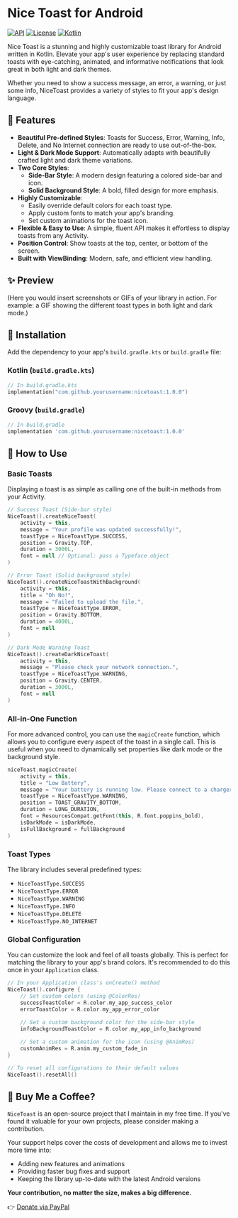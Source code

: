 # Nice Toast for Android

[![API](https://img.shields.io/badge/API-24%2B-brightgreen.svg?style=flat)](https://android-arsenal.com/api?level=24)
[![License](https://img.shields.io/badge/License-Apache%202.0-blue.svg)](https://opensource.org/licenses/Apache-2.0)
[![Kotlin](https://img.shields.io/badge/Kotlin-100%25-blue.svg?style=flat)](https://kotlinlang.org/)


Nice Toast is a stunning and highly customizable toast library for Android written in Kotlin. Elevate your app's user experience by replacing standard toasts with eye-catching, animated, and informative notifications that look great in both light and dark themes.

Whether you need to show a success message, an error, a warning, or just some info, NiceToast provides a variety of styles to fit your app's design language.

## 🤩 Features

*   **Beautiful Pre-defined Styles**: Toasts for Success, Error, Warning, Info, Delete, and No Internet connection are ready to use out-of-the-box.
*   **Light & Dark Mode Support**: Automatically adapts with beautifully crafted light and dark theme variations.
*   **Two Core Styles**:
    *   **Side-Bar Style**: A modern design featuring a colored side-bar and icon.
    *   **Solid Background Style**: A bold, filled design for more emphasis.
*   **Highly Customizable**:
    *   Easily override default colors for each toast type.
    *   Apply custom fonts to match your app's branding.
    *   Set custom animations for the toast icon.
*   **Flexible & Easy to Use**: A simple, fluent API makes it effortless to display toasts from any Activity.
*   **Position Control**: Show toasts at the top, center, or bottom of the screen.
*   **Built with ViewBinding**: Modern, safe, and efficient view handling.

## ✨ Preview

(Here you would insert screenshots or GIFs of your library in action. For example: a GIF showing the different toast types in both light and dark mode.)

## 🚀 Installation

Add the dependency to your app's `build.gradle.kts` or `build.gradle` file:

### Kotlin (`build.gradle.kts`)

```kotlin
// In build.gradle.kts
implementation("com.github.yourusername:nicetoast:1.0.0")
```

### Groovy (`build.gradle`)

```groovy
// In build.gradle
implementation 'com.github.yourusername:nicetoast:1.0.0'
```

## 📖 How to Use

### Basic Toasts

Displaying a toast is as simple as calling one of the built-in methods from your Activity.

```kotlin
// Success Toast (Side-bar style)
NiceToast().createNiceToast(
    activity = this,
    message = "Your profile was updated successfully!",
    toastType = NiceToastType.SUCCESS,
    position = Gravity.TOP,
    duration = 3000L,
    font = null // Optional: pass a Typeface object
)

// Error Toast (Solid background style)
NiceToast().createNiceToastWithBackground(
    activity = this,
    title = "Oh No!",
    message = "Failed to upload the file.",
    toastType = NiceToastType.ERROR,
    position = Gravity.BOTTOM,
    duration = 4000L,
    font = null
)

// Dark Mode Warning Toast
NiceToast().createDarkNiceToast(
    activity = this,
    message = "Please check your network connection.",
    toastType = NiceToastType.WARNING,
    position = Gravity.CENTER,
    duration = 3000L,
    font = null
)
```

### All-in-One Function

For more advanced control, you can use the `magicCreate` function, which allows you to configure every aspect of the toast in a single call. This is useful when you need to dynamically set properties like dark mode or the background style.

```kotlin
niceToast.magicCreate(
    activity = this,
    title = "Low Battery",
    message = "Your battery is running low. Please connect to a charger.",
    toastType = NiceToastType.WARNING,
    position = TOAST_GRAVITY_BOTTOM,
    duration = LONG_DURATION,
    font = ResourcesCompat.getFont(this, R.font.poppins_bold),
    isDarkMode = isDarkMode,
    isFullBackground = fullBackground
)
```

### Toast Types

The library includes several predefined types:

*   `NiceToastType.SUCCESS`
*   `NiceToastType.ERROR`
*   `NiceToastType.WARNING`
*   `NiceToastType.INFO`
*   `NiceToastType.DELETE`
*   `NiceToastType.NO_INTERNET`

### Global Configuration

You can customize the look and feel of all toasts globally. This is perfect for matching the library to your app's brand colors. It's recommended to do this once in your `Application` class.

```kotlin
// In your Application class's onCreate() method
NiceToast().configure {
    // Set custom colors (using @ColorRes)
    successToastColor = R.color.my_app_success_color
    errorToastColor = R.color.my_app_error_color
    
    // Set a custom background color for the side-bar style
    infoBackgroundToastColor = R.color.my_app_info_background

    // Set a custom animation for the icon (using @AnimRes)
    customAnimRes = R.anim.my_custom_fade_in
}

// To reset all configurations to their default values
NiceToast().resetAll()
```

## 💖 Buy Me a Coffee?

`NiceToast` is an open-source project that I maintain in my free time. If you've found it valuable for your own projects, please consider making a contribution.

Your support helps cover the costs of development and allows me to invest more time into:
*   Adding new features and animations
*   Providing faster bug fixes and support
*   Keeping the library up-to-date with the latest Android versions

**Your contribution, no matter the size, makes a big difference.**

👉 [Donate via PayPal](https://www.paypal.com/paypalme/komidonon)
